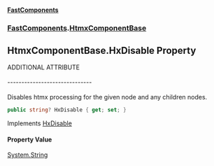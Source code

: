#### [FastComponents](FastComponents.md 'FastComponents')
### [FastComponents](FastComponents.md 'FastComponents').[HtmxComponentBase](FastComponents.HtmxComponentBase.md 'FastComponents.HtmxComponentBase')

## HtmxComponentBase.HxDisable Property

ADDITIONAL ATTRIBUTE<br/>  
------------------------------<br/>  
Disables htmx processing for the given node and any children nodes.

```csharp
public string? HxDisable { get; set; }
```

Implements [HxDisable](FastComponents.IHxAdditionalAttributes.HxDisable.md 'FastComponents.IHxAdditionalAttributes.HxDisable')

#### Property Value
[System.String](https://docs.microsoft.com/en-us/dotnet/api/System.String 'System.String')